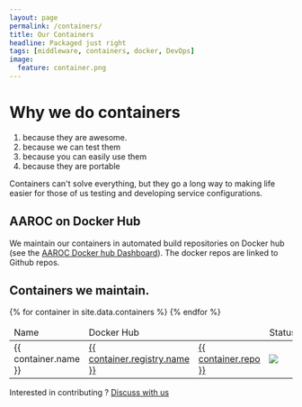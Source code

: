 ```yaml
---
layout: page
permalink: /containers/
title: Our Containers
headline: Packaged just right
tags: [middleware, containers, docker, DevOps]
image:
  feature: container.png
---
```


<div class="col-md-4">

<h1>Why we do containers </h1>

<ol>
  <li>because they are awesome.</li>
  <li>because we can test them</li>
  <li>because you can easily use them</li>
  <li>because they are portable</li>
</ol>

Containers can't solve everything, but they go a long way to making life easier for those of us testing and developing service configurations.

<h2>AAROC on Docker Hub</h2>

We maintain our containers in automated build repositories on Docker hub (see the <a href="https://hub.docker.com/u/aaroc/dashboard/">AAROC Docker hub Dashboard</a>).
The docker repos are linked to Github repos.

</div>

<div class="col-md-8">

<h2 class="post-header">Containers we maintain.</h2>

<table class="table table-responsive">
  <thead>
    <td>Name</td>
    <td>Docker Hub</td>
    <td><i class="fa fa-github"></i></td>
    <td>Status</td>
  </thead>
{% for container in site.data.containers %}
    <tr>
      <td>{{ container.name }}</td>
      <td><a href="{{ container.registry.url}}">{{ container.registry.name }}</a></td>
      <td><a href="https://github.com/{{ container.repo }}">{{ container.repo }}</a></td>
      <td><img href="{{ container.travis.job }}" src="{{ container.travis.badge }}"></td>
    </tr>
{% endfor %}
</table>

Interested in contributing ? <a href="http://discourse.sci-gaia.eu/">Discuss with us</a>
</div>
